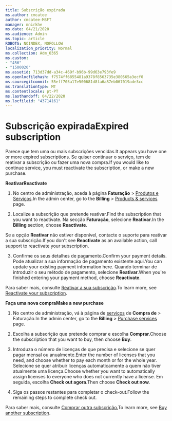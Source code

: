 ```yaml
---
title: Subscrição expirada
ms.author: cmcatee
author: cmcatee-MSFT
manager: mnirkhe
ms.date: 04/21/2020
ms.audience: Admin
ms.topic: article
ROBOTS: NOINDEX, NOFOLLOW
localization_priority: Normal
ms.collection: Adm_O365
ms.custom:
- "456"
- "1500020"
ms.assetid: 713d37dd-a34c-469f-b96b-99d63e793fe9
ms.openlocfilehash: f7574ff6855481a9378f8563735e380565a3ecf0
ms.sourcegitcommit: 55eff703a17e500681d8fa6a87eb067019ade3cc
ms.translationtype: MT
ms.contentlocale: pt-PT
ms.lasthandoff: 04/22/2020
ms.locfileid: "43714161"
---
```

# <a name="expired-subscription"></a><span data-ttu-id="e73f5-102">Subscrição expirada</span><span class="sxs-lookup"><span data-stu-id="e73f5-102">Expired subscription</span></span>

<span data-ttu-id="e73f5-103">Parece que tem uma ou mais subscrições vencidas.</span><span class="sxs-lookup"><span data-stu-id="e73f5-103">It appears you have one or more expired subscriptions.</span></span> <span data-ttu-id="e73f5-104">Se quiser continuar o serviço, tem de reativar a subscrição ou fazer uma nova compra.</span><span class="sxs-lookup"><span data-stu-id="e73f5-104">If you would like to continue service, you must reactivate the subscription, or make a new purchase.</span></span>
  
<span data-ttu-id="e73f5-105">**Reativar**</span><span class="sxs-lookup"><span data-stu-id="e73f5-105">**Reactivate**</span></span>
  
1. <span data-ttu-id="e73f5-106">No centro de administração, aceda à página **Faturação** \> [Produtos e Serviços](https://go.microsoft.com/fwlink/p/?linkid=842054).</span><span class="sxs-lookup"><span data-stu-id="e73f5-106">In the admin center, go to the **Billing** \> [Products & services](https://go.microsoft.com/fwlink/p/?linkid=842054) page.</span></span>

2. <span data-ttu-id="e73f5-107">Localize a subscrição que pretende reativar.</span><span class="sxs-lookup"><span data-stu-id="e73f5-107">Find the subscription that you want to reactivate.</span></span> <span data-ttu-id="e73f5-108">Na secção **Faturação**, selecione **Reativar**.</span><span class="sxs-lookup"><span data-stu-id="e73f5-108">In the **Billing** section, choose **Reactivate**.</span></span>

<span data-ttu-id="e73f5-109">Se a opção **Reativar** não estiver disponível, contacte o suporte para reativar a sua subscrição.</span><span class="sxs-lookup"><span data-stu-id="e73f5-109">If you don't see **Reactivate** as an available action, call support to reactivate your subscription.</span></span>

3. <span data-ttu-id="e73f5-110">Confirme os seus detalhes de pagamento.</span><span class="sxs-lookup"><span data-stu-id="e73f5-110">Confirm your payment details.</span></span> <span data-ttu-id="e73f5-111">Pode atualizar a sua informação de pagamento existente aqui.</span><span class="sxs-lookup"><span data-stu-id="e73f5-111">You can update your existing payment information here.</span></span> <span data-ttu-id="e73f5-112">Quando terminar de introduzir o seu método de pagamento, selecione **Reativar**.</span><span class="sxs-lookup"><span data-stu-id="e73f5-112">When you're finished entering your payment method, choose **Reactivate**.</span></span>

<span data-ttu-id="e73f5-113">Para saber mais, consulte [Reativar a sua subscrição](https://docs.microsoft.com/office365/admin/subscriptions-and-billing/reactivate-your-subscription).</span><span class="sxs-lookup"><span data-stu-id="e73f5-113">To learn more, see [Reactivate your subscription](https://docs.microsoft.com/office365/admin/subscriptions-and-billing/reactivate-your-subscription).</span></span>

<span data-ttu-id="e73f5-114">**Faça uma nova compra**</span><span class="sxs-lookup"><span data-stu-id="e73f5-114">**Make a new purchase**</span></span>
  
1. <span data-ttu-id="e73f5-115">No centro de administração, vá à página de [serviços](https://go.microsoft.com/fwlink/p/?linkid=868433) de **Compra de** \> Faturação.</span><span class="sxs-lookup"><span data-stu-id="e73f5-115">In the admin center, go to the **Billing** \> [Purchase services](https://go.microsoft.com/fwlink/p/?linkid=868433) page.</span></span>

2. <span data-ttu-id="e73f5-116">Escolha a subscrição que pretende comprar e escolha **Comprar**.</span><span class="sxs-lookup"><span data-stu-id="e73f5-116">Choose the subscription that you want to buy, then choose **Buy**.</span></span>

3. <span data-ttu-id="e73f5-117">Introduza o número de licenças de que precisa e selecione se quer pagar mensal ou anualmente.</span><span class="sxs-lookup"><span data-stu-id="e73f5-117">Enter the number of licenses that you need, and choose whether to pay each month or for the whole year.</span></span> <span data-ttu-id="e73f5-118">Selecione se quer atribuir licenças automaticamente a quem não tiver atualmente uma licença.</span><span class="sxs-lookup"><span data-stu-id="e73f5-118">Choose whether you want to automatically assign licenses to everyone who does not currently have a license.</span></span> <span data-ttu-id="e73f5-119">Em seguida, escolha **Check out agora**.</span><span class="sxs-lookup"><span data-stu-id="e73f5-119">Then choose **Check out now**.</span></span>

4. <span data-ttu-id="e73f5-120">Siga os passos restantes para completar o check-out.</span><span class="sxs-lookup"><span data-stu-id="e73f5-120">Follow the remaining steps to complete check out.</span></span>

<span data-ttu-id="e73f5-121">Para saber mais, consulte [Comprar outra subscrição.](https://docs.microsoft.com/office365/admin/subscriptions-and-billing/buy-another-subscription)</span><span class="sxs-lookup"><span data-stu-id="e73f5-121">To learn more, see [Buy another subscription](https://docs.microsoft.com/office365/admin/subscriptions-and-billing/buy-another-subscription).</span></span>
